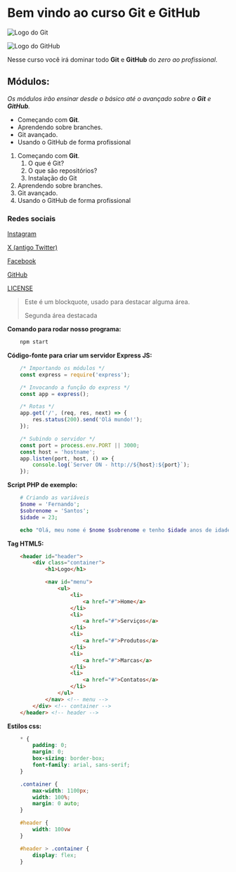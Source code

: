 # Bem vindo ao curso Git e GitHub

![Logo do Git](https://cdn.iconscout.com/icon/free/png-256/free-git-225996.png)

![Logo do GitHub](https://static-00.iconduck.com/assets.00/github-emoji-512x506-u3px3qmr.png)

Nesse curso você irá dominar todo **Git** e **GitHub** do _zero ao profissional_.

## Módulos:

_Os módulos irão ensinar desde o básico até o avançado sobre o **Git** e **GitHub**._

- Começando com **Git**.
- Aprendendo sobre branches.
- Git avançado.
- Usando o GitHub de forma profissional

1. Começando com **Git**.
    1. O que é Git?
    2. O que são repositórios?
    3. Instalação do Git
2. Aprendendo sobre branches.
3. Git avançado.
4. Usando o GitHub de forma profissional 


### Redes sociais

[Instagram](https://www.instagram.com/fernandosantos20200/)

[X (antigo Twitter)](https://twitter.com/fernand33138152)

[Facebook](https://www.facebook.com/profile.php?id=100017791291888)

[GitHub](https://github.com/Fernandosantos0)

[LICENSE](./LICENSE)

> Este é um blockquote, usado para destacar alguma área. 
>
> Segunda área destacada

**Comando para rodar nosso programa:**

```bash
    npm start
```

**Código-fonte para criar um servidor Express JS:**

```js
    /* Importando os módulos */
    const express = require('express');

    /* Invocando a função do express */
    const app = express();

    /* Rotas */
    app.get('/', (req, res, next) => {
        res.status(200).send('Olá mundo!');
    });

    /* Subindo o servidor */
    const port = process.env.PORT || 3000;
    const host = 'hostname';
    app.listen(port, host, () => {
        console.log(`Server ON - http://${host}:${port}`);
    });
```

**Script PHP de exemplo:**

```php
    # Criando as variáveis
    $nome = 'Fernando';
    $sobrenome = 'Santos';
    $idade = 23;

    echo "Olá, meu nome é $nome $sobrenome e tenho $idade anos de idade.";
```

**Tag HTML5:**
```html
    <header id="header">
        <div class="container">
            <h1>Logo</h1>

            <nav id="menu">
                <ul>
                    <li>
                        <a href="#">Home</a>
                    </li>
                    <li>
                        <a href="#">Serviços</a>
                    </li>
                    <li>
                        <a href="#">Produtos</a>
                    </li>
                    <li>
                        <a href="#">Marcas</a>
                    </li>
                    <li>
                        <a href="#">Contatos</a>
                    </li>
                </ul>
            </nav> <!-- menu -->
        </div> <!-- container -->
    </header> <!-- header -->
```


**Estilos css:**

```css
    * {
        padding: 0;
        margin: 0;
        box-sizing: border-box;
        font-family: arial, sans-serif;
    }

    .container {
        max-width: 1100px;
        width: 100%;
        margin: 0 auto;
    }

    #header {
        width: 100vw
    }

    #header > .container {
        display: flex;
    }
```